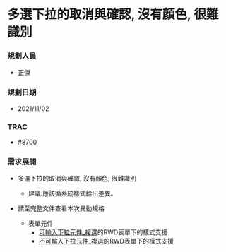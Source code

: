 # 多選下拉的取消與確認, 沒有顏色, 很難識別

### <div id="user">規劃人員</div>
* 正傑

### <div id="updatedate">規劃日期</div>
* 2021/11/02

### <div id="trac">TRAC</div>
* #8700

### <div id="requirement">需求展開</div>
* 多選下拉的取消與確認, 沒有顏色, 很難識別
    * 建議:應該循系統樣式給出差異。

* 請至完整文件查看本次異動規格
    * 表單元件
        * [可輸入下拉元件_複選](../../../RTE/SYSTEM/FORM/ctrl_dropDownMultiCombo/README.md)的RWD表單下的樣式支援
        * [不可輸入下拉元件_複選](../../../RTE/SYSTEM/FORM/ctrl_dropListMultiCombo/README.md)的RWD表單下的樣式支援